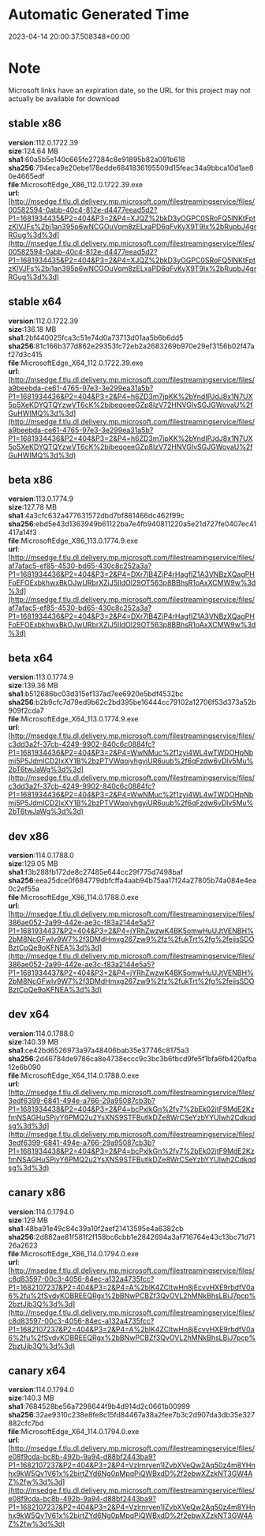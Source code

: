 # Automatic Generated Time
2023-04-14 20:00:37.508348+00:00

# Note
Microsoft links have an expiration date, so the URL for this project may not actually be available for download

## stable x86
**version**:112.0.1722.39  
**size**:124.64 MB  
**sha1**:60a5b5e140c665fe27284c8e91895b82a091b618  
**sha256**:794eca9e20ebe178edde6841836195509d15feac34a9bbca10d1ae80e4665edf  
**file**:MicrosoftEdge_X86_112.0.1722.39.exe  
**url**:[http://msedge.f.tlu.dl.delivery.mp.microsoft.com/filestreamingservice/files/00582594-0abb-40c4-812e-d4477eead5d2?P1=1681934435&P2=404&P3=2&P4=XJQZ%2bkD3yOGPC0SRoFQ5lNKtFptzKlVJFs%2bj1an395p6wNCGOuVqm8zELxaPD6qFvKyX9T9Ix%2bRupbJ4grRGug%3d%3d](http://msedge.f.tlu.dl.delivery.mp.microsoft.com/filestreamingservice/files/00582594-0abb-40c4-812e-d4477eead5d2?P1=1681934435&P2=404&P3=2&P4=XJQZ%2bkD3yOGPC0SRoFQ5lNKtFptzKlVJFs%2bj1an395p6wNCGOuVqm8zELxaPD6qFvKyX9T9Ix%2bRupbJ4grRGug%3d%3d)  

## stable x64
**version**:112.0.1722.39  
**size**:136.18 MB  
**sha1**:2bf440025fca3c51e74d0a73713d01aa5b6b6dd5  
**sha256**:81c166b377d862e29353fc72eb2a2683269b970e29ef3156b02f47af27d3c415  
**file**:MicrosoftEdge_X64_112.0.1722.39.exe  
**url**:[http://msedge.f.tlu.dl.delivery.mp.microsoft.com/filestreamingservice/files/a9beebda-ce61-4765-97e3-3e299ea31a5b?P1=1681934436&P2=404&P3=2&P4=h6ZD3m7jpKK%2bYndIPJdJ8x1N7UX5p5XeKDYQTQYzwVT6cK%2bjbeqoeeGZp8IzV72HNVGIvSGJGWovaU%2fGuHWIMQ%3d%3d](http://msedge.f.tlu.dl.delivery.mp.microsoft.com/filestreamingservice/files/a9beebda-ce61-4765-97e3-3e299ea31a5b?P1=1681934436&P2=404&P3=2&P4=h6ZD3m7jpKK%2bYndIPJdJ8x1N7UX5p5XeKDYQTQYzwVT6cK%2bjbeqoeeGZp8IzV72HNVGIvSGJGWovaU%2fGuHWIMQ%3d%3d)  

## beta x86
**version**:113.0.1774.9  
**size**:127.78 MB  
**sha1**:4a3cfc632a477631572dbd7bf881466dc462f99c  
**sha256**:ebd5e43d1363949b61122ba7e4fb940811220a5e21d727fe0407ec41417a14f3  
**file**:MicrosoftEdge_X86_113.0.1774.9.exe  
**url**:[http://msedge.f.tlu.dl.delivery.mp.microsoft.com/filestreamingservice/files/af7afac5-ef85-4530-bd65-430c8c252a3a?P1=1681934436&P2=404&P3=2&P4=DXr7lB4ZjP4rHagfIZ1A3VNBzXQagPHFoEFOExbkhwxBkOJwURbrXZiJ5IIdOl29OT563p8BBhsR1oAxXCMW9w%3d%3d](http://msedge.f.tlu.dl.delivery.mp.microsoft.com/filestreamingservice/files/af7afac5-ef85-4530-bd65-430c8c252a3a?P1=1681934436&P2=404&P3=2&P4=DXr7lB4ZjP4rHagfIZ1A3VNBzXQagPHFoEFOExbkhwxBkOJwURbrXZiJ5IIdOl29OT563p8BBhsR1oAxXCMW9w%3d%3d)  

## beta x64
**version**:113.0.1774.9  
**size**:139.36 MB  
**sha1**:b512686bc03d315ef137ad7ee6920e5bdf4532bc  
**sha256**:b2b9cfc7d79ed9b62c2bd395be16444cc79102a12706f53d373a52b909f2cda7  
**file**:MicrosoftEdge_X64_113.0.1774.9.exe  
**url**:[http://msedge.f.tlu.dl.delivery.mp.microsoft.com/filestreamingservice/files/c3dd3a2f-37cb-4249-9902-840c6c0884fc?P1=1681934436&P2=404&P3=2&P4=WwNMuc%2f1zyi4WL4wTWDOHpNbmj5P5JdmlCD2lxXY1B%2bzPTVWqoiyhgyiUR6uub%2f6qFzdw6vDlv5Mu%2bT6twJaWg%3d%3d](http://msedge.f.tlu.dl.delivery.mp.microsoft.com/filestreamingservice/files/c3dd3a2f-37cb-4249-9902-840c6c0884fc?P1=1681934436&P2=404&P3=2&P4=WwNMuc%2f1zyi4WL4wTWDOHpNbmj5P5JdmlCD2lxXY1B%2bzPTVWqoiyhgyiUR6uub%2f6qFzdw6vDlv5Mu%2bT6twJaWg%3d%3d)  

## dev x86
**version**:114.0.1788.0  
**size**:129.05 MB  
**sha1**:f3b288fb172de8c27485e644cc29f775d7498baf  
**sha256**:eea25dce0f684779dbfcffa4aab94b75aa17f24a27805b74a084e4ea0c2ef55a  
**file**:MicrosoftEdge_X86_114.0.1788.0.exe  
**url**:[http://msedge.f.tlu.dl.delivery.mp.microsoft.com/filestreamingservice/files/386ae052-2a99-442e-ae3c-f83a2144e5a5?P1=1681934437&P2=404&P3=2&P4=jYRhZwzwK4BK5omwHuUJtVENBH%2bM8NcGFwlv9W7%2f3DMdHmxg267zw9%2fz%2fukTrt%2fg%2feijsSDOBztCpQe9oKFNEA%3d%3d](http://msedge.f.tlu.dl.delivery.mp.microsoft.com/filestreamingservice/files/386ae052-2a99-442e-ae3c-f83a2144e5a5?P1=1681934437&P2=404&P3=2&P4=jYRhZwzwK4BK5omwHuUJtVENBH%2bM8NcGFwlv9W7%2f3DMdHmxg267zw9%2fz%2fukTrt%2fg%2feijsSDOBztCpQe9oKFNEA%3d%3d)  

## dev x64
**version**:114.0.1788.0  
**size**:140.39 MB  
**sha1**:ce42bd6526973a97a48406bab35e37746c8175a3  
**sha256**:2d46784de9786ca8e4738eccc9c3bc3b6fbcd9fe5f1bfa6fb420afba12e6b090  
**file**:MicrosoftEdge_X64_114.0.1788.0.exe  
**url**:[http://msedge.f.tlu.dl.delivery.mp.microsoft.com/filestreamingservice/files/3edf6399-6841-494e-a766-29a95087cb3b?P1=1681934438&P2=404&P3=2&P4=bcPxlkGn%2fy7%2bEk02jtF9MdE2KzfmNSAGHuSPjyY6PMQ2u2YsXNS9STFButlkDZe8WrCSeYzbYYUlwh2Cdkqdsg%3d%3d](http://msedge.f.tlu.dl.delivery.mp.microsoft.com/filestreamingservice/files/3edf6399-6841-494e-a766-29a95087cb3b?P1=1681934438&P2=404&P3=2&P4=bcPxlkGn%2fy7%2bEk02jtF9MdE2KzfmNSAGHuSPjyY6PMQ2u2YsXNS9STFButlkDZe8WrCSeYzbYYUlwh2Cdkqdsg%3d%3d)  

## canary x86
**version**:114.0.1794.0  
**size**:129 MB  
**sha1**:48ba91e49c84c39a10f2aef21413595e4a6382cb  
**sha256**:2d882ae81f581f2f158bc6cbb1e2842694a3af716764e43c13bc71d7126a2623  
**file**:MicrosoftEdge_X86_114.0.1794.0.exe  
**url**:[http://msedge.f.tlu.dl.delivery.mp.microsoft.com/filestreamingservice/files/c8d83597-00c3-4056-84ec-a132a4735fcc?P1=1682107237&P2=404&P3=2&P4=A%2blK4ZCltwHn8jEcvvHXE9rbdfV0a6%2fu%2fSvdyKOBREEQRgx%2bBNwPCBZf3QvOVL2hMNkBhsLBiJ7pcp%2bztJjb3Q%3d%3d](http://msedge.f.tlu.dl.delivery.mp.microsoft.com/filestreamingservice/files/c8d83597-00c3-4056-84ec-a132a4735fcc?P1=1682107237&P2=404&P3=2&P4=A%2blK4ZCltwHn8jEcvvHXE9rbdfV0a6%2fu%2fSvdyKOBREEQRgx%2bBNwPCBZf3QvOVL2hMNkBhsLBiJ7pcp%2bztJjb3Q%3d%3d)  

## canary x64
**version**:114.0.1794.0  
**size**:140.3 MB  
**sha1**:7684528be56a7298644f9b4d914d2c0661b00999  
**sha256**:32ae9310c238e8fe8c15fd84467a38a2fee7b3c2d907da3db35e327882cfc7bd  
**file**:MicrosoftEdge_X64_114.0.1794.0.exe  
**url**:[http://msedge.f.tlu.dl.delivery.mp.microsoft.com/filestreamingservice/files/e08f9cda-bc8b-492b-9a94-d88bf2443ba9?P1=1682107237&P2=404&P3=2&P4=Vzlrnryen1IZvbXVeQw2Aq50z4m8YHnhx9kW5Qv1V61x%2birtZYd6Ng0pMpqPiQWBxdD%2f2ebwXZzkNT3GW4AZ%2fw%3d%3d](http://msedge.f.tlu.dl.delivery.mp.microsoft.com/filestreamingservice/files/e08f9cda-bc8b-492b-9a94-d88bf2443ba9?P1=1682107237&P2=404&P3=2&P4=Vzlrnryen1IZvbXVeQw2Aq50z4m8YHnhx9kW5Qv1V61x%2birtZYd6Ng0pMpqPiQWBxdD%2f2ebwXZzkNT3GW4AZ%2fw%3d%3d)  

